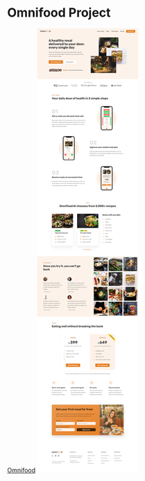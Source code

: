 # Omnifood Project
[Omnifood](https://cristian2213-omnifood.netlify.app/)
![Omnifood](img/Design/Omnifood.png?raw=true 'Omnifood')
